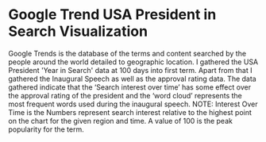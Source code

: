 # Google Trend USA President in Search Visualization
Google Trends is the database of the terms and content searched by the people around the world detailed to geographic location. I gathered the USA President 'Year in Search' data at 100 days into first term. Apart from that I gathered the Inaugural Speech as well as the approval rating data. The data gathered indicate that the ‘Search interest over time’ has some effect over the approval rating of the president and the ‘word cloud’ represents the most frequent words used during the inaugural speech.  NOTE: Interest Over Time is the Numbers represent search interest relative to the highest point on the chart for the given region and time. A value of 100 is the peak popularity for the term.
